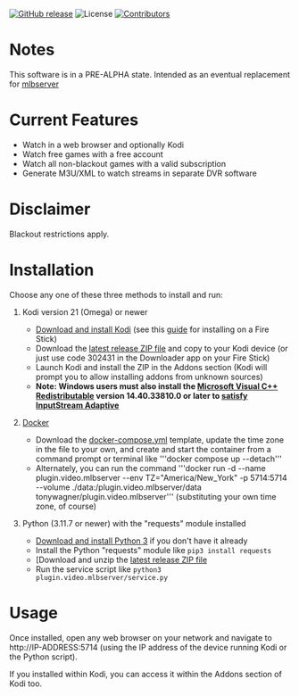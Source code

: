 [![GitHub release](https://img.shields.io/github/release/tonywagner/plugin.video.mlbserver.svg)](https://github.com/tonywagner/plugin.video.mlbserver/releases)
![License](https://img.shields.io/badge/license-GPL%20(%3E%3D%202)-orange)
[![Contributors](https://img.shields.io/github/contributors/tonywagner/plugin.video.mlbserver.svg)](https://github.com/tonywagner/plugin.video.mlbserver/graphs/contributors)

# Notes

This software is in a PRE-ALPHA state. Intended as an eventual replacement for [mlbserver](https://github.com/tonywagner/mlbserver)

# Current Features

* Watch in a web browser and optionally Kodi
* Watch free games with a free account
* Watch all non-blackout games with a valid subscription
* Generate M3U/XML to watch streams in separate DVR software

# Disclaimer

Blackout restrictions apply.

# Installation

Choose any one of these three methods to install and run:

1. Kodi version 21 (Omega) or newer  
   * [Download and install Kodi](https://kodi.tv/download/) (see this [guide](https://troypoint.com/how-to-install-kodi-on-fire-tv/) for installing on a Fire Stick)  
   * Download the [latest release ZIP file](https://github.com/tonywagner/plugin.video.mlbserver/releases/latest/download/plugin.video.mlbserver.zip) and copy to your Kodi device (or just use code 302431 in the Downloader app on your Fire Stick)  
   * Launch Kodi and install the ZIP in the Addons section (Kodi will prompt you to allow installing addons from unknown sources)  
   * __**Note:** Windows users must also install the [Microsoft Visual C++ Redistributable](https://learn.microsoft.com/en-us/cpp/windows/latest-supported-vc-redist?view=msvc-170#latest-microsoft-visual-c-redistributable-version) version 14.40.33810.0 or later to [satisfy InputStream Adaptive](https://github.com/xbmc/inputstream.adaptive/issues/1589)__  

2. [Docker](https://hub.docker.com/r/tonywagner/plugin.video.mlbserver)
   * Download the [docker-compose.yml](https://raw.githubusercontent.com/tonywagner/plugin.video.mlbserver/master/docker-compose.yml) template, update the time zone in the file to your own, and create and start the container from a command prompt or terminal like '''docker compose up --detach'''  
   * Alternately, you can run the command '''docker run -d --name plugin.video.mlbserver --env TZ="America/New_York" -p 5714:5714 --volume ./data:/plugin.video.mlbserver/data tonywagner/plugin.video.mlbserver''' (substituting your own time zone, of course)  

3. Python (3.11.7 or newer) with the "requests" module installed  
   * [Download and install Python 3](https://www.python.org/downloads/) if you don't have it already  
   * Install the Python "requests" module like `pip3 install requests`
   * [Download and unzip the [latest release ZIP file](https://github.com/tonywagner/plugin.video.mlbserver/releases/latest/download/plugin.video.mlbserver.zip)  
   * Run the service script like `python3 plugin.video.mlbserver/service.py`

# Usage

Once installed, open any web browser on your network and navigate to http://IP-ADDRESS:5714 (using the IP address of the device running Kodi or the Python script).

If you installed within Kodi, you can access it within the Addons section of Kodi too.
